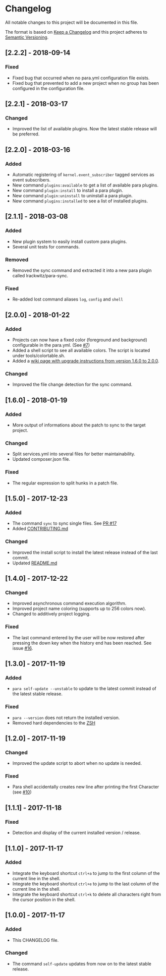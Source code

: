 # Changelog
All notable changes to this project will be documented in this file.

The format is based on [Keep a Changelog](http://keepachangelog.com/en/1.0.0/)
and this project adheres to [Semantic Versioning](http://semver.org/spec/v2.0.0.html).

## [2.2.2] - 2018-09-14
### Fixed
- Fixed bug that occurred when no para.yml configuration file exists.
- Fixed bug that prevented to add a new project when no group has been configured in the configuration file.

## [2.2.1] - 2018-03-17
### Changed
- Improved the list of available plugins. Now the latest stable release will be preferred.

## [2.2.0] - 2018-03-16
### Added
- Automatic registering of `kernel.event_subscriber` tagged services as event subscribers.
- New command `plugins:available` to get a list of available para plugins.
- New command `plugin:install` to install a para plugin.
- New command `plugin:uninstall` to uninstall a para plugin.
- New command `plugins:installed` to see a list of installed plugins.

## [2.1.1] - 2018-03-08
### Added
- New plugin system to easily install custom para plugins.
- Several unit tests for commands.
### Removed
- Removed the sync command and extracted it into a new para plugin called lrackwitz/para-sync.
### Fixed
- Re-added lost command aliases `log`, `config` and `shell`

## [2.0.0] - 2018-01-22
### Added
- Projects can now have a fixed color (foreground and background) configurable in the para.yml. (See [#7](https://github.com/rackberg/para/issues/7))
- Added a shell script to see all available colors. The script is located under tools/colortable.sh.
- Added a [wiki page with upgrade instructions from version 1.6.0 to 2.0.0](https://github.com/rackberg/para/wiki/Upgrade-para-from-1.6.0-to-2.0.0-).
### Changed
- Improved the file change detection for the sync command.
 
## [1.6.0] - 2018-01-19
### Added
- More output of informations about the patch to sync to the target project.
### Changed
- Split services.yml into several files for better maintainability.
- Updated composer.json file.
### Fixed
- The regular expression to split hunks in a patch file.
 
## [1.5.0] - 2017-12-23
### Added
- The command `sync` to sync single files. See [PR #17](https://github.com/rackberg/para/pull/17)
- Added [CONTRIBUTING.md](CONTRIBUTING.md)
### Changed
- Improved the install script to install the latest release instead of the last commit.
- Updated [README.md](README.md)

## [1.4.0] - 2017-12-22
### Changed
- Improved asynchronous command execution algorithm.
- Improved project name coloring (supports up to 256 colors now).
- Changed to additively project logging.   
### Fixed
- The last command entered by the user will be now restored after pressing the down key when the history end has been reached. See issue [#16](https://github.com/rackberg/para/issues/16).

## [1.3.0] - 2017-11-19
### Added
- `para self-update --unstable` to update to the latest commit instead of the latest stable release.

### Fixed
- `para --version` does not return the installed version.
- Removed hard dependencies to the [ZSH](https://wiki.ubuntuusers.de/Zsh/)

## [1.2.0] - 2017-11-19
### Changed
- Improved the update script to abort when no update is needed.

### Fixed
- Para shell accidentally creates new line after printing the first Character (see [#10](https://github.com/rackberg/para/issues/10))

## [1.1.1] - 2017-11-18
### Fixed
- Detection and display of the current installed version / release.

## [1.1.0] - 2017-11-17
### Added
- Integrate the keyboard shortcut `ctrl+a` to jump to the first column of the current line in the shell.
- Integrate the keyboard shortcut `ctrl+e` to jump to the last column of the current line in the shell.
- Integrate the keyboard shortcut `ctrl+k` to delete all characters right from the cursor position in the shell.

## [1.0.0] - 2017-11-17
### Added
- This CHANGELOG file.

### Changed
- The command `self-update` updates from now on to the latest stable release.
